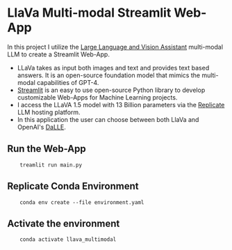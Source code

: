 # LlaVa Multi-modal Streamlit Web-App

In this project I utilize the [Large Language and Vision Assistant](https://llava-vl.github.io/) multi-modal LLM to create a Streamlit Web-App.

* LLaVa takes as input both images and text and provides text based answers. It is an open-source foundation model that mimics the multi-modal capabilities of GPT-4.
* [Streamlit](https://docs.streamlit.io/) is an easy to use open-source Python library to develop customizable Web-Apps for Machine Learning projects.
* I access the LLaVA 1.5 model with 13 Billion parameters via the [Replicate](https://replicate.com/docs) LLM hosting platform.
* In this application the user can choose between both LlaVa and  OpenAI's [DaLLE](https://openai.com/dall-e-3).

## Run the Web-App

```
    treamlit run main.py
```

## Replicate Conda Environment

```
    conda env create --file environment.yaml
```

## Activate the environment

```
    conda activate llava_multimodal
```